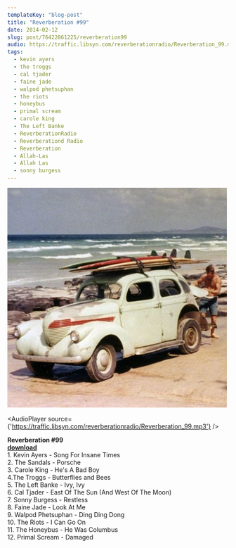 ```yaml
---
templateKey: "blog-post"
title: "Reverberation #99"
date: 2014-02-12
slug: post/76422861225/reverberation99
audio: https://traffic.libsyn.com/reverberationradio/Reverberation_99.mp3
tags:
  - kevin ayers
  - the troggs
  - cal tjader
  - faine jade
  - walpod phetsuphan
  - the riots
  - honeybus
  - primal scream
  - carole king
  - The Left Banke
  - ReverberationRadio
  - Reverberationd Radio
  - Reverberation
  - Allah-Las
  - Allah Las
  - sonny burgess
---
```


![Reverberation #99](../images/3539793dffe44e141611f11944bbbf856399fcab57abd52b9855adadf96de0c9.jpg)

<AudioPlayer source={'https://traffic.libsyn.com/reverberationradio/Reverberation_99.mp3'} />

<p><strong>Reverberation #99</strong><br /><strong><a href="https://traffic.libsyn.com/reverberationradio/Reverberation_99.mp3" title="download" target="_blank">download</a></strong><br />1. Kevin Ayers - Song For Insane Times<br />2. The Sandals - Porsche<br />3. Carole King - He's A Bad Boy<br />4.The Troggs - Butterflies and Bees<br />5. The Left Banke - Ivy, Ivy<br />6. Cal Tjader - East Of The Sun (And West Of The Moon)<br />7. Sonny Burgess - Restless<br />8. Faine Jade - Look At Me<br />9. Walpod Phetsuphan - Ding Ding Dong<br />10. The Riots - I Can Go On<br />11. The Honeybus - He Was Columbus<br />12. Primal Scream - Damaged</p>
